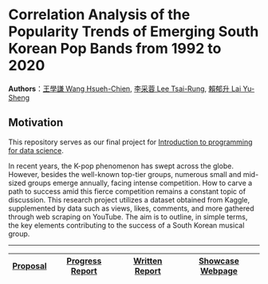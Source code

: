 # Correlation Analysis of the Popularity Trends of Emerging South Korean Pop Bands from 1992 to 2020

**Authors**：[王學謙 Wang Hsueh-Chien](https://github.com/Ken7222), [李采蓉 Lee Tsai-Rung](https://github.com/sleeping-psystudent), [賴郁升 Lai Yu-Sheng](https://github.com/yusheng1027)<br>

## Motivation
This repository serves as our final project for [Introduction to programming for data science](https://lopentu.github.io/dspy2023/).

In recent years, the K-pop phenomenon has swept across the globe. However, besides the well-known top-tier groups, numerous small and mid-sized groups emerge annually, facing intense competition. How to carve a path to success amid this fierce competition remains a constant topic of discussion. This research project utilizes a dataset obtained from Kaggle, supplemented by data such as views, likes, comments, and more gathered through web scraping on YouTube. The aim is to outline, in simple terms, the key elements contributing to the success of a South Korean musical group.

---

|[Proposal](https://github.com/sleeping-psystudent/Dspy-Final-Project/blob/main/Proposal.md)|[Progress Report](https://github.com/sleeping-psystudent/Dspy-Final-Project/blob/main/Progress%20Report.pdf)|[Written Report](https://hackmd.io/@895n2PoiTf6zr08FjTMQ_Q/B1pipknLT)|[Showcase Webpage](https://hackmd.io/@895n2PoiTf6zr08FjTMQ_Q/B1pipknLT)|
|--------|---------------|--------------|----------------|
